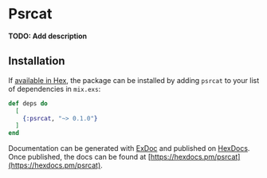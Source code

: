 # Psrcat

**TODO: Add description**

## Installation

If [available in Hex](https://hex.pm/docs/publish), the package can be installed
by adding `psrcat` to your list of dependencies in `mix.exs`:

```elixir
def deps do
  [
    {:psrcat, "~> 0.1.0"}
  ]
end
```

Documentation can be generated with [ExDoc](https://github.com/elixir-lang/ex_doc)
and published on [HexDocs](https://hexdocs.pm). Once published, the docs can
be found at [https://hexdocs.pm/psrcat](https://hexdocs.pm/psrcat).

